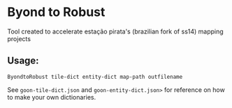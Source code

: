 <h1>Byond to Robust</h1>
<p>Tool created to accelerate estação pirata's (brazilian fork of ss14) mapping projects</p>
<h2>Usage: </h2>
<p><code>ByondtoRobust tile-dict entity-dict map-path outfilename</code></p>
<p>See <code>goon-tile-dict.json</code> and <code>goon-entity-dict.json></code> for reference on how to make your own dictionaries.</p>
